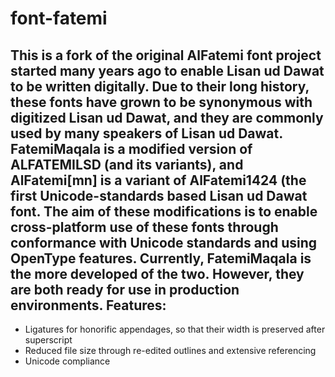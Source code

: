 font-fatemi
===========
This is a fork of the original AlFatemi font project started many years ago to enable Lisan ud Dawat to be written digitally. Due to their long history, these fonts have grown to be synonymous with digitized Lisan ud Dawat, and they are commonly used by many speakers of Lisan ud Dawat.
FatemiMaqala is a modified version of ALFATEMILSD (and its variants), and AlFatemi[mn] is a variant of AlFatemi1424 (the first Unicode-standards based Lisan ud Dawat font. The aim of these modifications is to enable cross-platform use of these fonts through conformance with Unicode standards and using OpenType features.
Currently, FatemiMaqala is the more developed of the two. However, they are both ready for use in production environments.
Features:
-------
* Ligatures for honorific appendages, so that their width is preserved after superscript
* Reduced file size through re-edited outlines and extensive referencing
* Unicode compliance
